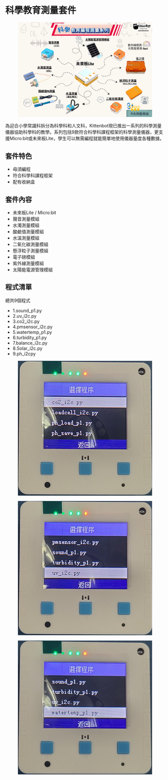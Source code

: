 # 科學教育測量套件

<figure><img src=".gitbook/assets/科學教育測量系列.png" alt=""><figcaption></figcaption></figure>

為迎合小學常識科拆分為科學科和人文科，Kittenbot現已推出一系列的科學測量儀器協助科學科的教學。系列包括9款符合科學科課程框架的科學測量儀器，更支援Micro:bit或未來板Lite，學生可以無需編程就能簡單地使用儀器量度各種數據。

## 套件特色

* 毋須編程
* 符合科學科課程框架
* 配有收納盒

## 套件內容

* 未來板Lite / Micro:bit
* 聲音測量模組
* 水濁測量模組
* 酸鹼值測量模組
* 水溫測量模組
* 二氧化碳測量模組
* 懸浮粒子測量模組
* 電子磅模組
* 紫外線測量模組
* 太陽能電源管理模組

## 程式清單

總共9個程式

* 1.sound\_p1.py
* 2.uv\_i2c.py
* 3.co2\_i2c.py
* 4.pmsensor\_i2c.py
* 5.watertemp\_p1.py
* 6.turbidity\_p1.py
* 7.balance\_i2c.py
* 8.Solar\_i2c.py
* 9.ph\_i2cpy

<div><figure><img src=".gitbook/assets/programlist1.jpg" alt=""><figcaption></figcaption></figure> <figure><img src=".gitbook/assets/programlist2 (2).jpg" alt=""><figcaption></figcaption></figure> <figure><img src=".gitbook/assets/programlist3 (2).jpg" alt=""><figcaption></figcaption></figure></div>

